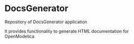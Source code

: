 # DocsGenerator

Repository of DocsGenerator application

It provides functionality to generate HTML documentation for OpenModelica